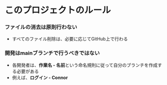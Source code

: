 # このプロジェクトのルール

### ファイルの消去は原則行わない
  - すべてのファイル削除は、必要に応じてGitHub上で行わる
### 開発はmainブランチで**行うべきではない**
  - 各開発者は、**作業名 - 名前**という命名規則に従って自分のブランチを作成する必要がある
  - 例えば、**ログイン - Connor**

